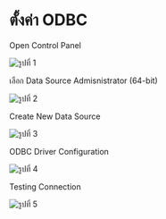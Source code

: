 # ตั้งค่า ODBC

Open Control Panel

![รูปที่ 1](https://bucket.kku.ac.th/iskku/KM/oracle/Screenshot%202025-08-27%20161906.png)

เลือก Data Source Admisnistrator (64-bit)

![รูปที่ 2](https://bucket.kku.ac.th/iskku/KM/oracle/Screenshot%202025-08-27%20161919.png)

Create New Data Source

![รูปที่ 3](https://bucket.kku.ac.th/iskku/KM/oracle/Screenshot%202025-08-27%20161936.png)

ODBC Driver Configuration

![รูปที่ 4](https://bucket.kku.ac.th/iskku/KM/oracle/Screenshot%202025-08-27%20162002.png)

Testing Connection

![รูปที่ 5](https://bucket.kku.ac.th/iskku/KM/oracle/Screenshot%202025-08-27%20162024.png)
